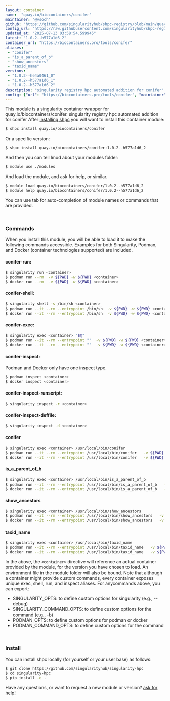 ```yaml
---
layout: container
name:  "quay.io/biocontainers/conifer"
maintainer: "@vsoch"
github: "https://github.com/singularityhub/shpc-registry/blob/main/quay.io/biocontainers/conifer/container.yaml"
config_url: "https://raw.githubusercontent.com/singularityhub/shpc-registry/main/quay.io/biocontainers/conifer/container.yaml"
updated_at: "2025-07-13 03:58:54.599945"
latest: "1.0.2--h577a1d6_2"
container_url: "https://biocontainers.pro/tools/conifer"
aliases:
 - "conifer"
 - "is_a_parent_of_b"
 - "show_ancestors"
 - "taxid_name"
versions:
 - "1.0.2--he4a0461_0"
 - "1.0.2--h577a1d6_1"
 - "1.0.2--h577a1d6_2"
description: "singularity registry hpc automated addition for conifer"
config: {"url": "https://biocontainers.pro/tools/conifer", "maintainer": "@vsoch", "description": "singularity registry hpc automated addition for conifer", "latest": {"1.0.2--h577a1d6_2": "sha256:77c7987e88a4a6cdd5bf162ce147a88b0b44acafaac2c87f920197b5d1c53526"}, "tags": {"1.0.2--he4a0461_0": "sha256:579bb7052d2535e466c2cd20263da086409f44a78d4858339e06f77d615ca227", "1.0.2--h577a1d6_1": "sha256:f03434f9cd3e2b886e58aa7d9823d642a352609e592b953221627a879cd765a2", "1.0.2--h577a1d6_2": "sha256:77c7987e88a4a6cdd5bf162ce147a88b0b44acafaac2c87f920197b5d1c53526"}, "docker": "quay.io/biocontainers/conifer", "aliases": {"conifer": "/usr/local/bin/conifer", "is_a_parent_of_b": "/usr/local/bin/is_a_parent_of_b", "show_ancestors": "/usr/local/bin/show_ancestors", "taxid_name": "/usr/local/bin/taxid_name"}}
---
```


This module is a singularity container wrapper for quay.io/biocontainers/conifer.
singularity registry hpc automated addition for conifer
After [installing shpc](#install) you will want to install this container module:


```bash
$ shpc install quay.io/biocontainers/conifer
```

Or a specific version:

```bash
$ shpc install quay.io/biocontainers/conifer:1.0.2--h577a1d6_2
```

And then you can tell lmod about your modules folder:

```bash
$ module use ./modules
```

And load the module, and ask for help, or similar.

```bash
$ module load quay.io/biocontainers/conifer/1.0.2--h577a1d6_2
$ module help quay.io/biocontainers/conifer/1.0.2--h577a1d6_2
```

You can use tab for auto-completion of module names or commands that are provided.

<br>

### Commands

When you install this module, you will be able to load it to make the following commands accessible.
Examples for both Singularity, Podman, and Docker (container technologies supported) are included.

#### conifer-run:

```bash
$ singularity run <container>
$ podman run --rm  -v ${PWD} -w ${PWD} <container>
$ docker run --rm  -v ${PWD} -w ${PWD} <container>
```

#### conifer-shell:

```bash
$ singularity shell -s /bin/sh <container>
$ podman run --it --rm --entrypoint /bin/sh  -v ${PWD} -w ${PWD} <container>
$ docker run --it --rm --entrypoint /bin/sh  -v ${PWD} -w ${PWD} <container>
```

#### conifer-exec:

```bash
$ singularity exec <container> "$@"
$ podman run --it --rm --entrypoint ""  -v ${PWD} -w ${PWD} <container> "$@"
$ docker run --it --rm --entrypoint ""  -v ${PWD} -w ${PWD} <container> "$@"
```

#### conifer-inspect:

Podman and Docker only have one inspect type.

```bash
$ podman inspect <container>
$ docker inspect <container>
```

#### conifer-inspect-runscript:

```bash
$ singularity inspect -r <container>
```

#### conifer-inspect-deffile:

```bash
$ singularity inspect -d <container>
```


#### conifer

```bash
$ singularity exec <container> /usr/local/bin/conifer
$ podman run --it --rm --entrypoint /usr/local/bin/conifer   -v ${PWD} -w ${PWD} <container> -c " $@"
$ docker run --it --rm --entrypoint /usr/local/bin/conifer   -v ${PWD} -w ${PWD} <container> -c " $@"
```


#### is_a_parent_of_b

```bash
$ singularity exec <container> /usr/local/bin/is_a_parent_of_b
$ podman run --it --rm --entrypoint /usr/local/bin/is_a_parent_of_b   -v ${PWD} -w ${PWD} <container> -c " $@"
$ docker run --it --rm --entrypoint /usr/local/bin/is_a_parent_of_b   -v ${PWD} -w ${PWD} <container> -c " $@"
```


#### show_ancestors

```bash
$ singularity exec <container> /usr/local/bin/show_ancestors
$ podman run --it --rm --entrypoint /usr/local/bin/show_ancestors   -v ${PWD} -w ${PWD} <container> -c " $@"
$ docker run --it --rm --entrypoint /usr/local/bin/show_ancestors   -v ${PWD} -w ${PWD} <container> -c " $@"
```


#### taxid_name

```bash
$ singularity exec <container> /usr/local/bin/taxid_name
$ podman run --it --rm --entrypoint /usr/local/bin/taxid_name   -v ${PWD} -w ${PWD} <container> -c " $@"
$ docker run --it --rm --entrypoint /usr/local/bin/taxid_name   -v ${PWD} -w ${PWD} <container> -c " $@"
```



In the above, the `<container>` directive will reference an actual container provided
by the module, for the version you have chosen to load. An environment file in the
module folder will also be bound. Note that although a container
might provide custom commands, every container exposes unique exec, shell, run, and
inspect aliases. For anycommands above, you can export:

 - SINGULARITY_OPTS: to define custom options for singularity (e.g., --debug)
 - SINGULARITY_COMMAND_OPTS: to define custom options for the command (e.g., -b)
 - PODMAN_OPTS: to define custom options for podman or docker
 - PODMAN_COMMAND_OPTS: to define custom options for the command

<br>

### Install

You can install shpc locally (for yourself or your user base) as follows:

```bash
$ git clone https://github.com/singularityhub/singularity-hpc
$ cd singularity-hpc
$ pip install -e .
```

Have any questions, or want to request a new module or version? [ask for help!](https://github.com/singularityhub/singularity-hpc/issues)